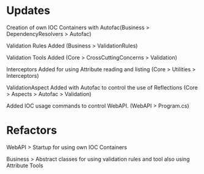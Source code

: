 <h1>Updates</h1>
<p>Creation of own IOC Containers with Autofac(Business > DependencyResolvers > Autofac)</p>
<p>Validation Rules Added (Business > ValidationRules)</p>
<p>Validation Tools Added (Core > CrossCuttingConcerns > Validation)</p>
<p>Interceptors Added for using Attribute reading and listing (Core > Utilities > Interceptors)</p>
<p>ValidationAspect Added with Autofac to control the use of Reflections (Core > Aspects > Autofac > Validation) </p>
<p>Added IOC usage commands to control WebAPI. (WebAPI > Program.cs) </p>


<h1>Refactors</h1>
<p>WebAPI > Startup for using own IOC Containers</p>
<p>Business > Abstract classes for using validation rules and tool also using Attribute Tools </p>

